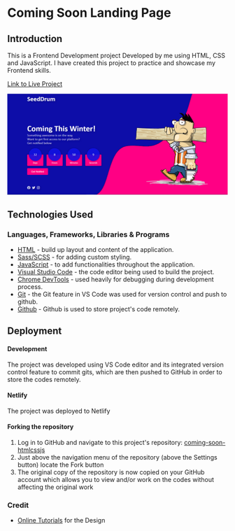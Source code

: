 # Coming Soon Landing Page

## Introduction

This is a Frontend Development project Developed by me using HTML, CSS and JavaScript. I have created this project to practice and showcase my Frontend skills. 

[Link to Live Project](https://sooncoming.netlify.app/)

![Landing Page](/images/cominsoon.png)

## Technologies Used

### Languages, Frameworks, Libraries & Programs

- [HTML](https://developer.mozilla.org/en-US/docs/Web/HTML) - build up layout and content of the application.
- [Sass/SCSS](https://sass-lang.com/documentation) - for adding custom styling.
- [JavaScript](https://developer.mozilla.org/en-US/docs/Web/JavaScript) - to add functionalities throughout the application.
- [Visual Studio Code](https://code.visualstudio.com/) - the code editor being used to build the project.
- [Chrome DevTools](https://developer.chrome.com/docs/devtools/) - used heavily for debugging during development process.
- [Git](https://git-scm.com/) - the Git feature in VS Code was used for version control and push to github.
- [Github](https://github.com/) - Github is used to store project's code remotely.

## Deployment

#### Development

The project was developed using VS Code editor and its integrated version control feature to commit gits, which are then pushed to GitHub in order to store the codes remotely.

#### Netlify
The project was deployed to Netlify

#### Forking the repository

1. Log in to GitHub and navigate to this project's repository: [coming-soon-htmlcssjs](https://github.com/muneebali500/coming-soon-htmlcssjs)
2. Just above the navigation menu of the repository (above the Settings button) locate the Fork button
3. The original copy of the repository is now copied on your GitHub account which allows you to view and/or work on the codes without affecting the original work

### Credit
- [Online Tutorials](https://www.youtube.com/c/OnlineTutorials4Designers) for the Design 

